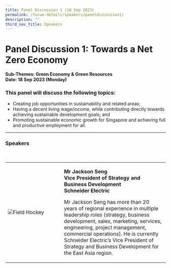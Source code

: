 ```yaml
---
title: Panel Discussion 1 (18 Sep 2023)
permalink: /forum-details/speakers/paneldiscussion1/
description: ""
third_nav_title: Speakers
---
```

# Panel Discussion 1: Towards a Net Zero Economy<br>

**Sub-Themes: Green Economy &amp; Green Resources<br>
Date: 18 Sep 2023 (Monday)**<br>

### This panel will discuss the following topics:

* Creating job opportunities in sustainability and related areas;
* Having a decent living wage/income, while contributing directly towards achieving sustainable development goals; and
* Promoting sustainable economic growth for Singapore and achieving full and productive employment for all.
<hr>

### Speakers<br>


&nbsp;&nbsp;&nbsp; 
&nbsp;&nbsp;&nbsp;&nbsp;&nbsp;&nbsp;&nbsp; <table><tbody><tr><td style="width:35%"><img src="https://hosting.photobucket.com/images/i/tracyng81/Jackson_Seng.jpg?width=320&amp;height=320&amp;fit=bounds" style="display:block;margin-left:auto;margin-right:auto;" alt="Field Hockey"></td>
			<td><p><b>Mr Jackson Seng<br>
Vice President of Strategy and Business Development<br>
				Schneider Electric</b><br>
				
Mr Jackson Seng has more than 20 years of regional experience in multiple leadership roles (strategy, business development, sales, marketing, services, engineering, project management, commercial operations). He is currently Schneider Electric’s Vice President of Strategy and Business Development for the East Asia region.
&nbsp;&nbsp;&nbsp;&nbsp;&nbsp;&nbsp;&nbsp;&nbsp;&nbsp;&nbsp;&nbsp;&nbsp;&nbsp;&nbsp;&nbsp; <br></p></td></tr></tbody></table>